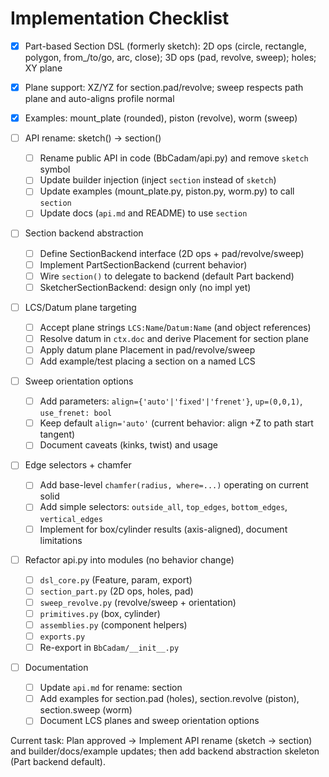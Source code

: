 # Implementation Checklist

- [x] Part-based Section DSL (formerly sketch): 2D ops (circle, rectangle, polygon, from_/to/go, arc, close); 3D ops (pad, revolve, sweep); holes; XY plane
- [x] Plane support: XZ/YZ for section.pad/revolve; sweep respects path plane and auto-aligns profile normal
- [x] Examples: mount_plate (rounded), piston (revolve), worm (sweep)

- [ ] API rename: sketch() → section()
  - [ ] Rename public API in code (BbCadam/api.py) and remove `sketch` symbol
  - [ ] Update builder injection (inject `section` instead of `sketch`)
  - [ ] Update examples (mount_plate.py, piston.py, worm.py) to call `section`
  - [ ] Update docs (`api.md` and README) to use `section`

- [ ] Section backend abstraction
  - [ ] Define SectionBackend interface (2D ops + pad/revolve/sweep)
  - [ ] Implement PartSectionBackend (current behavior)
  - [ ] Wire `section()` to delegate to backend (default Part backend)
  - [ ] SketcherSectionBackend: design only (no impl yet)

- [ ] LCS/Datum plane targeting
  - [ ] Accept plane strings `LCS:Name`/`Datum:Name` (and object references)
  - [ ] Resolve datum in `ctx.doc` and derive Placement for section plane
  - [ ] Apply datum plane Placement in pad/revolve/sweep
  - [ ] Add example/test placing a section on a named LCS

- [ ] Sweep orientation options
  - [ ] Add parameters: `align={'auto'|'fixed'|'frenet'}`, `up=(0,0,1)`, `use_frenet: bool`
  - [ ] Keep default `align='auto'` (current behavior: align +Z to path start tangent)
  - [ ] Document caveats (kinks, twist) and usage

- [ ] Edge selectors + chamfer
  - [ ] Add base-level `chamfer(radius, where=...)` operating on current solid
  - [ ] Add simple selectors: `outside_all`, `top_edges`, `bottom_edges`, `vertical_edges`
  - [ ] Implement for box/cylinder results (axis-aligned), document limitations

- [ ] Refactor api.py into modules (no behavior change)
  - [ ] `dsl_core.py` (Feature, param, export)
  - [ ] `section_part.py` (2D ops, holes, pad)
  - [ ] `sweep_revolve.py` (revolve/sweep + orientation)
  - [ ] `primitives.py` (box, cylinder)
  - [ ] `assemblies.py` (component helpers)
  - [ ] `exports.py`
  - [ ] Re-export in `BbCadam/__init__.py`

- [ ] Documentation
  - [ ] Update `api.md` for rename: section
  - [ ] Add examples for section.pad (holes), section.revolve (piston), section.sweep (worm)
  - [ ] Document LCS planes and sweep orientation options

Current task: Plan approved → Implement API rename (sketch → section) and builder/docs/example updates; then add backend abstraction skeleton (Part backend default).



